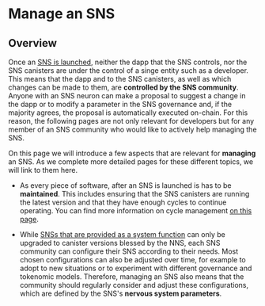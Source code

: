 # Manage an SNS

## Overview

Once an
[SNS is launched](../get-sns/get-sns-intro.md),
neither the dapp that the SNS controls, nor the SNS canisters
are under the control of a singe entity such as a developer.
This means that the dapp and to the SNS
canisters, as well as which changes can be made to them,
are **controlled by the SNS community**.
Anyone with an SNS neuron can make a proposal to suggest
a change in the dapp or to modify a parameter in the SNS
governance and, if the majority agrees, the proposal is
automatically executed on-chain.
For this reason, the following pages are not only relevant
for developers but for any member of an SNS community
who would like to actively help managing the SNS.


On this page we will introduce a 
few aspects that are relevant for **managing** an SNS.
As we complete more detailed pages for these different 
topics, we will link to them here.

* As every piece of software, after an
SNS is launched is has to be **maintained**.
This includes ensuring that the SNS canisters are
running the latest version and that they have enough
cycles to continue operating.
You can find more information on<!--how SNS canisters can be  upgraded to new versions on this page (./upgradeSNS.md)
and about--> 
cycle management [on this page](./cycles-usage.md).

* While 
[SNSs that are provided as a system function](../sns-intro.md#gettingDAOoptions) 
can only be upgraded to canister versions blessed by the 
NNS, each SNS community can configure their SNS according
to their needs.
Most chosen configurations can also be adjusted over time,
for example to adopt to new situations or to experiment with
different governance and tokenomic models.
Therefore, managing an SNS also means that the community
should regularly consider and adjust these configurations,
which are defined by the SNS's **nervous system parameters**.


<!--We describe on
this page(./nervous-system-parameters.md)
which parameters can be chosen and how they can be adjusted 
by proposal.-->

<!-- * Each SNS community might need to have different
kinds of proposals to ensure that the SNS DAO can
manage the
specific dapp and its operatiosn effectively.
This page(./proposal-guide.md) provides some guidelines 
regarding
how proposals can be used and how an SNS community can define
their own kinds of proposals.-->
